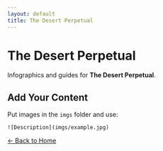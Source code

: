 ```yaml
---
layout: default
title: The Desert Perpetual
---
```


<div class="container">
<h1>The Desert Perpetual</h1>
<p>Infographics and guides for <strong>The Desert Perpetual</strong>.</p>
</div>

## Add Your Content

Put images in the `imgs` folder and use:

`![Description](imgs/example.jpg)`

[← Back to Home](../../Home.html)

